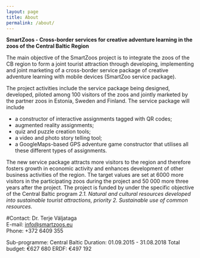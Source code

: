 ```yaml
---
layout: page
title: About
permalink: /about/
---
```


**SmartZoos - Cross-border services for creative adventure learning in the zoos of the Central Baltic Region**

The main objective of the SmartZoos project is to integrate the zoos of the CB region to form a joint tourist attraction through developing, implementing and joint marketing of a cross-border service package of creative adventure learning with mobile devices (SmartZoo service package).

The project activities include the service package being designed, developed, piloted among 100 visitors of the zoos and jointly marketed by the partner zoos in Estonia, Sweden and Finland. The service package will include

  * a constructor of interactive assignments tagged with QR codes;
  * augmented reality assignments;
  * quiz and puzzle creation tools;
  * a video and photo story telling tool;
  * a GoogleMaps-based GPS adventure game constructor that utilises all these different types of assignments.

The new service package attracts more visitors to the region and therefore fosters growth in economic activity and enhances development of other business activities of the region. The target values are set at 6000 more visitors in the participating zoos during the project and 50 000 more three years after the project.
The project is funded by under the specific objective of the Central Baltic program *2.1. Natural and cultural resources developed into sustainable tourist attractions, priority 2. Sustainable use of common resources.*

#Contact:
Dr. Terje Väljataga<br>
E-mail: info@smartzoos.eu<br>
Phone: +372 6409 355

Sub-programme: Central Baltic
Duration: 01.09.2015 - 31.08.2018
Total budget: €627 680
ERDF: €497 192
